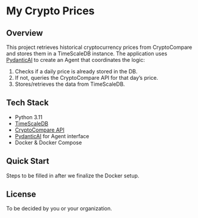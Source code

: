 # My Crypto Prices

## Overview
This project retrieves historical cryptocurrency prices from CryptoCompare and stores them in a TimeScaleDB instance. 
The application uses [PydanticAI](https://ai.pydantic.dev/) to create an Agent that coordinates the logic:
1. Checks if a daily price is already stored in the DB.
2. If not, queries the CryptoCompare API for that day’s price.
3. Stores/retrieves the data from TimeScaleDB.

## Tech Stack
- Python 3.11
- [TimeScaleDB](https://www.timescale.com/)
- [CryptoCompare API](https://min-api.cryptocompare.com/documentation)
- [PydanticAI](https://ai.pydantic.dev/) for Agent interface
- Docker & Docker Compose

## Quick Start
Steps to be filled in after we finalize the Docker setup.

## License
To be decided by you or your organization.
